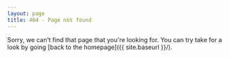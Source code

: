 ```yaml
---
layout: page
title: 404 - Page not found
---
```


Sorry, we can't find that page that you're looking for.
You can try take for a look by going [back to the homepage]({{ site.baseurl }}/).
